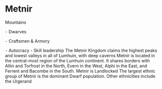# Metnir 

Mountains

⁃ Dwarves

⁃ Craftsmen & Armory

⁃ Autocracy - Skill leadership
The Metnir Kingdom claims the highest peaks and lowest valleys in all of Lumhuin, with deep caverns
Metnir is located in the central-most region of the Lumhuin continent. It shares borders with Altin and Torfrost in the North, Evern in the West, Alphi in the East, and Ferrent and Bacombe in the South.
Metnir is Landlocked
The largest ethnic group of Metnir is the dominant Dwarf population. Other ethnicities include the
Urgerand